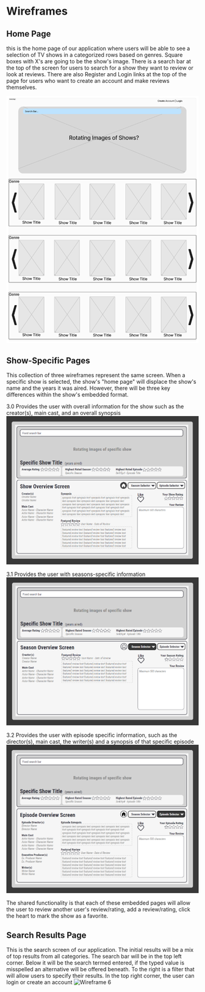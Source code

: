 # Wireframes

## Home Page

this is the home page of our application where users will be able to see a selection of TV shows in a categorized rows based on genres. Square boxes with
X's are going to be the show's image. There is a search bar at the top of the screen for users to search for a show they want to review or look at reviews. 
There are also Register and Login links at the top of the page for users who want to create an account and make reviews themselves.

![Wireframe 1](./HomePage.png)

## Show-Specific Pages

This collection of three wireframes represent the same screen. When a specific show is selected, the show's "home page" will displace the show's name and the
years it was aired. However, there will be three key differences within the show's embedded format.

3.0 Provides the user with overall information for the show such as the creator(s), main cast, and an overall synopsis
![Wireframe 2](./Show-SpecificWireframe_OverallShowSummary_v3.0.png)

3.1 Provides the user with seasons-specific information
![Wireframe 4](./Show-SpecificWireframe_OverallShowSummary_v3.1.png)

3.2 Provides the user with episode specific information, such as the director(s), main cast, the writer(s) and a synopsis of that specific episode
![Wireframe 5](./Show-SpecificWireframe_OverallShowSummary_v3.2.png)

The shared functionality is that each of these embedded pages will allow the user to review another user's review/rating, add a review/rating, click the 
heart to mark the show as a favorite.







## Search Results Page

This is the search screen of our application. The initial results will be a mix of top results from all categories. The search bar will be in the top left corner. Below it will be the search termed entered, if the typed value is misspelled an alternative will be offered beneath. To the right is a filter that will allow users to specify their results. In the top right corner, the user can login or create an account
![Wireframe 6](./Search-screen-v1.png)
